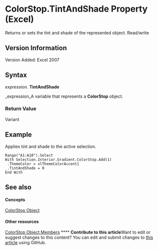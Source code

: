 
# ColorStop.TintAndShade Property (Excel)

Returns or sets the tint and shade of the represented object. Read/write


## Version Information

Version Added: Excel 2007 


## Syntax

 _expression_. **TintAndShade**

 _expression_A variable that represents a  **ColorStop** object.


### Return Value

Variant


## Example

Applies tint and shade to the active selection.


```
Range("A1:A10").Select 
With Selection.Interior.Gradient.ColorStop.Add(1) 
 .ThemeColor = xlThemeColorAccent1 
 .TintAndShade = 0 
End With
```


## See also


#### Concepts


 [ColorStop Object](43c4d024-8213-5f93-dfa9-229f37e09d9a.md)
#### Other resources


 [ColorStop Object Members](b2ce7445-3ac9-b5c9-95b1-05536b107841.md)
****   **Contribute to this article**Want to edit or suggest changes to this content? You can edit and submit changes to  [this article](https://github.com/jhershey00/VBA_Excel_Test/OpenXMLCon/articles/64602eee-9196-fa9b-9a09-e11a4433b4f3.md) using GitHub.

